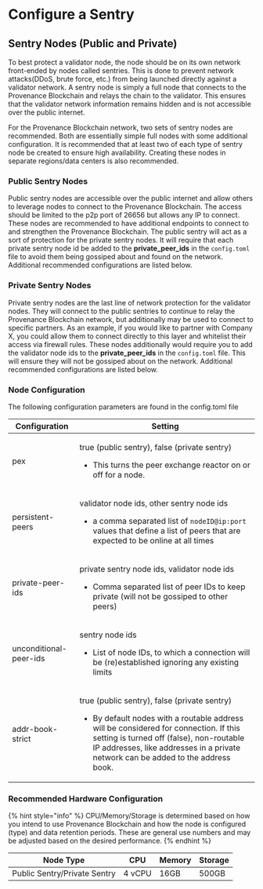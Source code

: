 # Configure a Sentry

## Sentry Nodes (Public and Private)

To best protect a validator node, the node should be on its own network front-ended by nodes called sentries. This is done to prevent network attacks(DDoS, brute force, etc.) from being launched directly against a validator network. A sentry node is simply a full node that connects to the Provenance Blockchain and relays the chain to the validator. This ensures that the validator network information remains hidden and is not accessible over the public internet.

For the Provenance Blockchain network, two sets of sentry nodes are recommended. Both are essentially simple full nodes with some additional configuration. It is recommended that at least two of each type of sentry node be created to ensure high availability. Creating these nodes in separate regions/data centers is also recommended.

### **Public Sentry Nodes**

Public sentry nodes are accessible over the public internet and allow others to leverage nodes to connect to the Provenance Blockchain. The access should be limited to the p2p port of 26656 but allows any IP to connect. These nodes are recommended to have additional endpoints to connect to and strengthen the Provenance Blockchain. The public sentry will act as a sort of protection for the private sentry nodes. It will require that each private sentry node id be added to the **private\_peer**_**\_**_**ids** in the `config.toml` file to avoid them being gossiped about and found on the network. Additional recommended configurations are listed below.

### **Private Sentry Nodes**

Private sentry nodes are the last line of network protection for the validator nodes. They will connect to the public sentries to continue to relay the Provenance Blockchain network, but additionally may be used to connect to specific partners. As an example, if you would like to partner with Company X, you could allow them to connect directly to this layer and whitelist their access via firewall rules. These nodes additionally would require you to add the validator node ids to the **private\_peer**_**\_**_**ids** in the `config.toml` file. This will ensure they will not be gossiped about on the network. Additional recommended configurations are listed below.

### **Node Configuration**

The following configuration parameters are found in the config.toml file

| Configuration          | Setting                                                                                                                                                                                                                                                                                  |
| ---------------------- | ---------------------------------------------------------------------------------------------------------------------------------------------------------------------------------------------------------------------------------------------------------------------------------------- |
| pex                    | <p>true (public sentry), false (private sentry)</p><ul><li>This turns the peer exchange reactor on or off for a node.</li></ul>                                                                                                                                                          |
| persistent-peers       | <p>validator node ids, other sentry node ids</p><ul><li>a comma separated list of <code>nodeID@ip:port</code> values that define a list of peers that are expected to be online at all times</li></ul>                                                                                   |
| private-peer-ids       | <p>private sentry node ids, validator node ids</p><ul><li>Comma separated list of peer IDs to keep private (will not be gossiped to other peers)</li></ul>                                                                                                                               |
| unconditional-peer-ids | <p>sentry node ids</p><ul><li>List of node IDs, to which a connection will be (re)established ignoring any existing limits</li></ul>                                                                                                                                                     |
| addr-book-strict       | <p>true (public sentry), false (private sentry)</p><ul><li>By default nodes with a routable address will be considered for connection. If this setting is turned off (false), non-routable IP addresses, like addresses in a private network can be added to the address book.</li></ul> |

### Recommended Hardware Configuration

{% hint style="info" %}
CPU/Memory/Storage is determined based on how you intend to use Provenance Blockchain and how the node is configured (type) and data retention periods. These are general use numbers and may be adjusted based on the desired performance.
{% endhint %}

| Node Type                    | CPU    | Memory | Storage |
| ---------------------------- | ------ | ------ | ------- |
| Public Sentry/Private Sentry | 4 vCPU | 16GB   | 500GB   |

##
